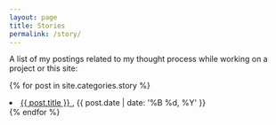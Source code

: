 ```yaml
---
layout: page
title: Stories
permalink: /story/
---
```

A list of my postings related to my thought process while working on a project or this site:

{% for post in site.categories.story %}
  <li> <a href="{{ site.url }}{{ post.url }}"> {{ post.title }} </a>, {{ post.date | date: '%B %d, %Y' }} </li>
{% endfor %}
